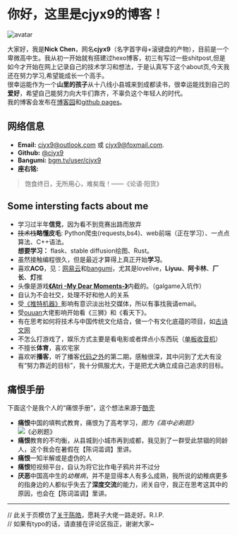 # 你好，这里是cjyx9的博客！
![avatar](https://thirdqq.qlogo.cn/g?b=sdk&k=Xe3Iv9yyk7ZRpLe6ttWCvg&kti=ZH8KSwAAAAA&s=160&t=1675240325)  

大家好，我是**Nick Chen**，网名**cjyx9**（名字首字母+滚键盘的产物），目前是一个卑微高中生。我从初一开始就有搭建过hexo博客，初三有写过一些shitpost,但是如今才开始在网上记录自己的技术学习和想法，于是认真写下这个about页,今天我还在努力学习,希望能成长一个高手。  
很幸运能作为一个**山里的孩子**从十八线小县城来到成都读书，很幸运能找到自己的**爱好**，希望自己能努力向大牛们靠齐，不辜负这个年轻人的时代。  
我的博客会发布在[博客园](https://www.cnblogs.com/cjyx9/)和[github pages](https://nick-cjyx9.github.io/)。

## 网络信息
- **Email:** <cjyx9@outlook.com> 或 <cjyx9@foxmail.com>.
- **Github:** [@cjyx9](https://github.com/nick-cjyx9)
- **Bangumi:** [bgm.tv/user/cjyx9](https://bgm.tv/user/cjyx9)
- **座右铭:** 
> 饱食终日，无所用心，难矣哉！——《论语·阳货》
  
## Some intersting facts about me
- 学习过半年**信竞**，因为看不到竞赛出路而放弃
- ~~技术栈~~**略懂皮毛**: Python爬虫(requests,bs4)、web前端（正在学习）、一点点算法、C++语法。  
**想要学习：** flask、stable diffusion绘图、Rust。
- 虽然接触编程很久，但是最近才算得上真正开始**学习**。
- 喜欢**ACG**，见：[网易云](https://music.163.com/#/user/home?id=1883956486)和[bangumi](https://bgm.tv/user/cjyx9)，尤其是lovelive，**Liyuu**、**阿卡林**、**厂长**、**灯**推
- 头像是游戏[**《Atri -My Dear Moments-》**](https://bgm.tv/subject/297264)内截的。（galgame入坑作）
- 自认为不会社交，处理不好和他人的关系
- 受[《推特机器》](https://book.douban.com/subject/36096594/)影响有意识淡出社交媒体，所以有事找我请email。
- 受[ouuan](https://ouuan.moe/about)大佬影响开始看《三狮》和《看天下》。
- 有在思考如何将技术与中国传统文化结合，做一个有文化底蕴的项目，如[古诗文网](https://www.gushiwen.cn/)
- 不怎么打游戏了，娱乐方式主要是看电影或者焊点小东西玩（[单板收音机](https://s2.loli.net/2023/06/06/AQNFejfxkhYHLSd.png)）
- 不擅长**体育**，喜欢宅家
- 喜欢听**播客**，听了播客[代码之外](https://open.spotify.com/show/4SQGjdFrUwoE21iVoeHnjC?si=b7200059391c47f5)的第二期，感触很深，其中问到了尤大有没有“努力靠近的目标”，我十分佩服尤大，于是把尤大确立成自己追求的目标。
## 痛恨手册
下面这个是我个人的“痛恨手册”，这个想法来源于[酷壳](https://coolshell.cn/haoel)

- **痛恨**中国的填鸭式教育，痛恨为了高考学习，*图为《高中必刷题》*
![《必刷题》](https://s2.loli.net/2023/06/06/1RXSIVDpHhJLkNr.png)
- **痛恨**教育的不均衡，从县城到小城市再到成都，我见到了一群受此禁锢的同龄人，这个我会在暑假在【陈词滥调】里讲。
- **痛恨**一知半解或是虚伪的人
- **痛恨**短视频平台，自认为将它比作电子鸦片并不过分
- **厌恶**中国高中生的*幼稚病*，并不是显得本人有多么成熟，我所说的幼稚病更多的指身边的人都似乎失去了**深度交流**的能力，闭关自守，我正在思考这其中的原因，也会在【陈词滥调】里讲。


-----------------  
// 此关于页模仿了[关于陈皓](https://coolshell.cn/haoel)，愿耗子大佬一路走好。R.I.P.   
// 如果有typo的话，请直接在评论区指正，谢谢大家~
